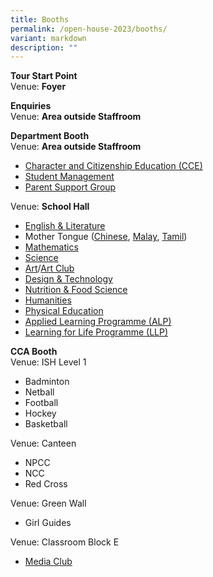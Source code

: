 ```yaml
---
title: Booths
permalink: /open-house-2023/booths/
variant: markdown
description: ""
---
```

**Tour Start Point** <br>
Venue: **Foyer**

**Enquiries** <br>
Venue: **Area outside Staffroom**

**Department Booth** <br>
Venue: **Area outside Staffroom**
- [Character and Citizenship Education (CCE)](https://www.sengkangsec.moe.edu.sg/co-curriculum/character-and-citizenship-education-cce/)
- [Student Management](https://www.sengkangsec.moe.edu.sg/co-curriculum/student-management/)
- [Parent Support Group](https://www.sengkangsec.moe.edu.sg/about-skss/our-people/skss-partners/parents-support-group/)

Venue: **School Hall**
- [English &amp; Literature](https://www.sengkangsec.moe.edu.sg/curriculum/instructional-programme-ip/english-language-and-literature-department/)
- Mother Tongue ([Chinese](https://www.sengkangsec.moe.edu.sg/curriculum/instructional-programme-ip/mother-tongue/chinese-language-unit/), [Malay](https://www.sengkangsec.moe.edu.sg/curriculum/instructional-programme-ip/mother-tongue/malay-language-unit/), [Tamil](https://www.sengkangsec.moe.edu.sg/curriculum/instructional-programme-ip/mother-tongue/tamil-language-unit/))
- [Mathematics](https://www.sengkangsec.moe.edu.sg/curriculum/instructional-programme-ip/mathematics/)
- [Science](https://www.sengkangsec.moe.edu.sg/curriculum/instructional-programme-ip/science/)
- [Art](https://www.sengkangsec.moe.edu.sg/curriculum/instructional-programme-ip/design-and-aesthetics/art-unit/)/[Art Club](https://www.sengkangsec.moe.edu.sg/co-curriculum/co-curricular-activities-cca/clubs-n-societies/art-club/)
- [Design &amp; Technology](https://www.sengkangsec.moe.edu.sg/curriculum/instructional-programme-ip/design-and-aesthetics/design-and-technology-unit/)
- [Nutrition &amp; Food Science](https://www.sengkangsec.moe.edu.sg/curriculum/instructional-programme-ip/design-and-aesthetics/nutrition-and-food-science-unit/)
- [Humanities](https://www.sengkangsec.moe.edu.sg/curriculum/instructional-programme-ip/humanities/)
- [Physical Education](https://www.sengkangsec.moe.edu.sg/curriculum/instructional-programme-ip/physical-education/)
- [Applied Learning Programme (ALP)](https://www.sengkangsec.moe.edu.sg/curriculum/applied-learning-programme-alp/)
- [Learning for Life Programme (LLP)](https://www.sengkangsec.moe.edu.sg/curriculum/learning-for-life-programme-llp/)
	
**CCA Booth** <br>
Venue: ISH Level 1 <br>
- Badminton
- Netball 
- Football
- Hockey
- Basketball

Venue: Canteen <br>
- NPCC
- NCC
- Red Cross

Venue: Green Wall <br>
- Girl Guides

Venue: Classroom Block E <br>
- [Media Club](https://www.sengkangsec.moe.edu.sg/co-curriculum/co-curricular-activities-cca/clubs-n-societies/media-services-club/)